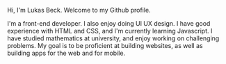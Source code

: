 Hi, I'm Lukas Beck. Welcome to my Github profile.

I'm a front-end developer. I also enjoy doing UI UX design. I have good experience with HTML and CSS, and I'm currently
learning Javascript. I have studied mathematics at university, and enjoy working on challenging problems. My goal is to
be proficient at building websites, as well as building apps for the web and for mobile.


<!---
Lbeckdev/Lbeckdev is a ✨ special ✨ repository because its `README.md` (this file) appears on your GitHub profile.
You can click the Preview link to take a look at your changes.
--->
